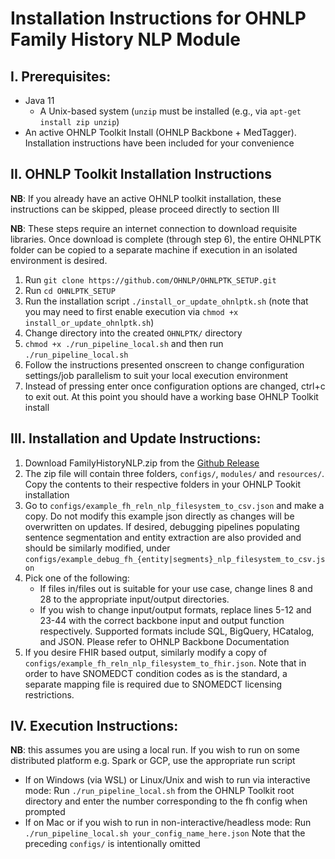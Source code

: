# Installation Instructions for OHNLP Family History NLP Module

## I.	Prerequisites:

- Java 11
    - A Unix-based system (`unzip` must be installed (e.g., via `apt-get install zip unzip`)
- An active OHNLP Toolkit Install (OHNLP Backbone + MedTagger). Installation instructions have been included for your convenience

## II.	OHNLP Toolkit Installation Instructions

**NB**: If you already have an active OHNLP toolkit installation, these instructions can be skipped, please proceed directly to section III

**NB**: These steps require an internet connection to download requisite libraries. Once download is complete (through step 6), the entire OHNLPTK folder can be copied to a separate machine if execution in an isolated environment is desired. 

1.	Run `git clone https://github.com/OHNLP/OHNLPTK_SETUP.git`
2.	Run `cd OHNLPTK_SETUP`
2.	Run the installation script `./install_or_update_ohnlptk.sh` (note that you may need to first enable execution via `chmod +x install_or_update_ohnlptk.sh`)
3.	Change directory into the created `OHNLPTK/` directory
4.	`chmod +x ./run_pipeline_local.sh` and then run `./run_pipeline_local.sh`
5.	Follow the instructions presented onscreen to change configuration settings/job parallelism to suit your local execution environment
6.	Instead of pressing enter once configuration options are changed, ctrl+c to exit out. At this point you should have a working base OHNLP Toolkit install

## III.	Installation and Update Instructions:
1.	Download FamilyHistoryNLP.zip from the [Github Release](https://github.com/OHNLP/FamilyHistoryNLP/releases/latest) 
2.	The zip file will contain three folders, `configs/`, `modules/` and `resources/`. Copy the contents to their respective folders in your OHNLP Tookit installation
3.	Go to `configs/example_fh_reln_nlp_filesystem_to_csv.json` and make a copy.  Do not modify this example json directly as changes will be overwritten on updates. If desired, debugging pipelines populating sentence segmentation and entity extraction are also provided and should be similarly modified, under `configs/example_debug_fh_{entity|segments}_nlp_filesystem_to_csv.json`
4.	Pick one of the following:
	-	If files in/files out is suitable for your use case, change lines 8 and 28 to the appropriate input/output directories. 
	-	If you wish to change input/output formats, replace lines 5-12 and 23-44 with the correct backbone input and output function respectively. Supported formats include SQL, BigQuery, HCatalog, and JSON. Please refer to OHNLP Backbone Documentation
5. If you desire FHIR based output, similarly modify a copy of `configs/example_fh_reln_nlp_filesystem_to_fhir.json`. Note that in order to have SNOMEDCT condition codes as is the standard, a separate mapping file is required due to SNOMEDCT licensing restrictions. 


## IV.	Execution Instructions:
**NB**: this assumes you are using a local run. If you wish to run on some distributed platform e.g. Spark or GCP, use the appropriate run script
-	If on Windows (via WSL) or Linux/Unix and wish to run via interactive mode: Run `./run_pipeline_local.sh` from the OHNLP Toolkit root directory and enter the number corresponding to the fh config when prompted
-	If on Mac or if you wish to run in non-interactive/headless mode: Run `./run_pipeline_local.sh your_config_name_here.json` Note that the preceding `configs/` is intentionally omitted


